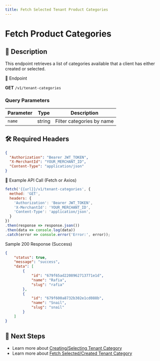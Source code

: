 ```yaml
---
title: Fetch Selected Tenant Product Categories
---
```



# Fetch Product Categories

## 📌 Description

This endpoint retrieves a list of categories available that a client has either created or selected.

🔗 Endpoint

**GET** `/v1/tenant-categories`

### Query Parameters
| Parameter     | Type   | Description                                           |
|---------------|--------|-------------------------------------------------------|
| `name`        | string| Filter categories by name   |

## 🛠️ Required Headers
```json
{
  "Authorization": "Bearer JWT_TOKEN",
  "X-MerchantId": "YOUR_MERCHANT_ID",
  "Content-Type": "application/json"
}
```

📡 Example API Call (Fetch or Axios)

```js
fetch('{{url}}/v1/tenant-categories', {
  method: 'GET',
  headers: {
    'Authorization': 'Bearer JWT_TOKEN',
    'X-MerchantId': 'YOUR_MERCHANT_ID',
    'Content-Type': 'application/json',
  }
})
.then(response => response.json())
.then(data => console.log(data))
.catch(error => console.error('Error:', error));
```

Sample 200 Response (Success)

```json
{
    "status": true,
    "message": "success",
    "data": [
        {
            "id": "679f65ad2208962713771e1d",
            "name": "Rafia",
            "slug": "rafia"
        },
        {
            "id": "679f600a8732b302e1cd088b",
            "name": "Snail",
            "slug": "snail"
        }
    ]
}
```

## 🔗 Next Steps
- Learn more about [Creating/Selecting Tenant Category](./add-category.md)
- Learn more about [Fetch Selected/Created Tenant Category](./fetch-selected-categories.md)
